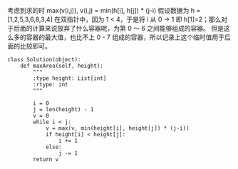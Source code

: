考虑到求的时 max(v(i,j)), v(i,j) = min(h[i], h[j]) * (j-i)
假设数据为 h = [1,2,5,3,6,8,3,4]
在双指针中，因为 1 < 4，于是将 i 从 0 -> 1 即 h[1]=2；那么对于后面的计算来说放弃了什么容器呢，为第 0 ～ 6 之间能够组成的容器。
但是这么多的容器的最大值，也比不上 0 - 7 组成的容器，所以记录上这个临时值用于后面的比较即可。

```
class Solution(object):
    def maxArea(self, height):
        """
        :type height: List[int]
        :rtype: int
        """
        
        i = 0
        j = len(height) - 1
        v = 0 
        while i < j:
            v = max(v, min(height[i], height[j]) * (j-i))
            if height[i] < height[j]:
                i += 1
            else:
                j -= 1
        return v
        
```
